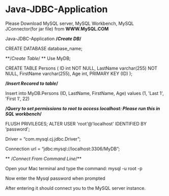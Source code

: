 # Java-JDBC-Application
Please Download MySQL server, MySQL Workbench, MySQL JConnector(for jar file) from **WWW.MySQL.COM**

Java-JDBC-Application
**/*Create DB*/**

CREATE DATABASE database_name;

**/*Create Table*/
**
Use MyDB;

CREATE TABLE Persons (
    ID int NOT NULL,
    LastName varchar(255) NOT NULL,
    FirstName varchar(255),
    Age int,
    PRIMARY KEY (ID)
);


**/*Insert Recored to table*/**

Insert into MyDB.Persons
(ID, LastName, FirstName, Age)
values
(1, 'Last 1', 'First 1', 22)


**/*Query to set permissions to root to access localhost: Please run this in SQL workbench*/**

FLUSH PRIVILEGES;
ALTER USER 'root'@'localhost' IDENTIFIED BY ‘password';


Driver = “com.mysql.cj.jdbc.Driver”;

Connection url = “jdbc:mysql://localhost:3306/MyDB”;


**
/*Connect From Command Line*/**

Open your Mac terminal and type the command: mysql -u root -p


Now enter the Mysql password when prompted


After entering it should connect you to the MySQL server instance.
